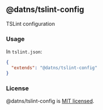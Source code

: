## @datns/tslint-config

TSLint configuration

### Usage

In `tslint.json`:

```json
{
  "extends": "@datns/tslint-config"
}

```

### License

@datns/tslint-config is [MIT licensed](./LICENSE).
